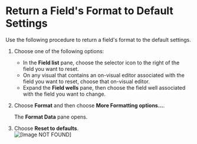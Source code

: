 # Return a Field's Format to Default Settings<a name="set-field-format-to-default"></a>

Use the following procedure to return a field's format to the default settings\.

1. Choose one of the following options:
   + In the **Field list** pane, choose the selector icon to the right of the field you want to reset\.
   + On any visual that contains an on\-visual editor associated with the field you want to reset, choose that on\-visual editor\.
   + Expand the **Field wells** pane, then choose the field well associated with the field you want to change\.

1. Choose **Format** and then choose **More Formatting options\.\.\.**\.

   The **Format Data** pane opens\.

1. Choose **Reset to defaults**\.  
![\[Image NOT FOUND\]](http://docs.aws.amazon.com/quicksight/latest/user/images/reset-format.png)
